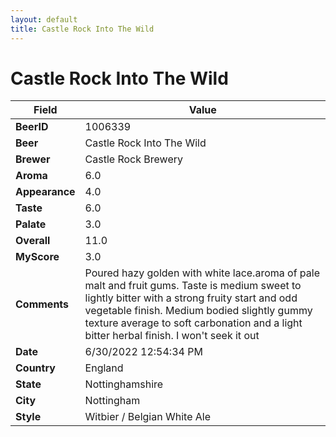 ```yaml
---
layout: default
title: Castle Rock Into The Wild
---
```


# Castle Rock Into The Wild

| Field         | Value     |
|---------------|-----------|
| **BeerID** | 1006339 |
| **Beer** | Castle Rock Into The Wild |
| **Brewer** | Castle Rock Brewery |
| **Aroma** | 6.0 |
| **Appearance** | 4.0 |
| **Taste** | 6.0 |
| **Palate** | 3.0 |
| **Overall** | 11.0 |
| **MyScore** | 3.0 |
| **Comments** | Poured hazy golden with white lace.aroma of pale malt and fruit gums. Taste is medium sweet to lightly bitter with a strong fruity start and odd vegetable finish. Medium bodied slightly gummy texture average to soft carbonation and a light bitter herbal finish. I won't seek it out |
| **Date** | 6/30/2022 12:54:34 PM |
| **Country** | England |
| **State** | Nottinghamshire |
| **City** | Nottingham |
| **Style** | Witbier / Belgian White Ale |
